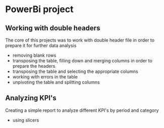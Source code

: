 # PowerBi project  

## Working with double headers
The core of this projects was to work with double header file in order to prepare it for further data analysis
- removing blank rows
- transposing the table, filling down and merging columns in order to prepare the headers
- transposing the table and selecting the appropriate columns
- working with errors in the table
- unpivoting the table and splitting columns

## Analyzing KPI's
Creating a simple report to analyze different KPI's by period and category
- using slicers
